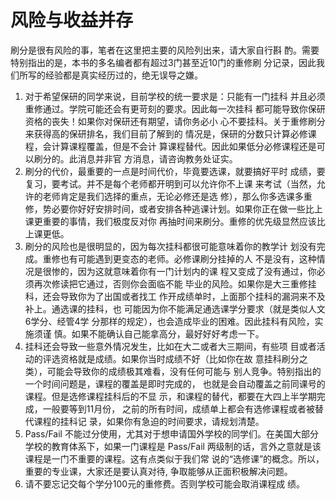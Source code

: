 # 风险与收益并存

刷分是很有风险的事，笔者在这里把主要的风险列出来，请大家自行斟 酌。需要特别指出的是，本书的多名编者都有超过3门甚至近10门的重修刷 分记录，因此我们所写的经验都是真实经历过的，绝无误导之嫌。

1. 对于希望保研的同学来说，目前学校的统一要求是：只能有一门挂科 并且必须重修通过。学院可能还会有更苛刻的要求。因此每一次挂科 都可能导致你保研资格的丧失！如果你对保研还有期望，请你务必小 心不要挂科。关于重修刷分来获得高的保研排名，我们目前了解到的 情况是，保研的分数只计算必修课程，会计算课程覆盖，但是不会计 算课程替代。因此如果低分必修课程还是可以刷分的。此消息并非官 方消息，请咨询教务处证实。
2. 刷分的代价，最重要的一点是时间代价，毕竟要选课，就要搞好平时 成绩，要复习，要考试。并不是每个老师都开明到可以允许你不上课 来考试（当然，允许的老师肯定是我们选择的重点，无论必修还是选 修），那么你多选课多重修，势必要你好好安排时间，或者安排各种逃课计划。如果你正在做一些比上课更重要的事情，我们极度反对你 再抽时间来刷分。重修的优先级显然应该比上课更低。
3. 刷分的风险也是很明显的，因为每次挂科都很可能意味着你的教学计 划没有完成。重修也有可能遇到更变态的老师。必修课刷分挂掉的人 不是没有，这种情况是很惨的，因为这就意味着你有一门计划内的课 程又变成了没有通过，你必须再次修读把它通过，否则你会面临不能 毕业的风险。如果你是大三重修挂科，还会导致你为了出国或者找工 作开成绩单时，上面那个挂科的漏洞来不及补上。通选课的挂科，也 可能因为你不能满足通选课学分要求（就是类似人文6学分、经管4学 分那样的规定），也会造成毕业的困难。因此挂科有风险，实施须谨 慎。如果不能确认自己能拿高分，最好好好考虑一下。
4. 挂科还会导致一些意外情况发生，比如在大二或者大三期间，有些项 目或者活动的评选资格就是成绩。如果你当时成绩不好（比如你在故 意挂科刷分之类），可能会导致你的成绩极其难看，没有任何可能与 别人竞争。特别指出的一个时间问题是，课程的覆盖是即时完成的， 也就是会自动覆盖之前同课号的课程。但是选修课程挂科后的不显 示，和课程的替代，都要在大四上半学期完成，一般要等到11月份， 之前的所有时间，成绩单上都会有选修课程或者被替代课程的挂科记 录，如果你有急迫的时间要求，请规划清楚。
5. Pass/Fail 不能过分使用，尤其对于想申请国外学校的同学们。在美国大部分学校的教育体系下，如果一门课程是 Pass/Fail 两级制的话，言外之意就是该课程是一门不重要的课程。这有点类似于我们常 说的“选修课”的概念。所以，重要的专业课，大家还是要认真对待, 争取能够从正面积极解决问题。
6. 请不要忘记交每个学分100元的重修费。否则学校可能会取消课程成 绩。

